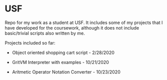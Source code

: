 # USF
Repo for my work as a student at USF. It includes some of my projects that I have developed for the coursework, 
although it does not include basic/trivial scripts also written by me. 

Projects included so far:
  * Object oriented shopping cart script - 2/28/2020

  * GritVM Interpreter with examples - 10/21/2020

  * Aritmetic Operator Notation Converter - 10/23/2020
